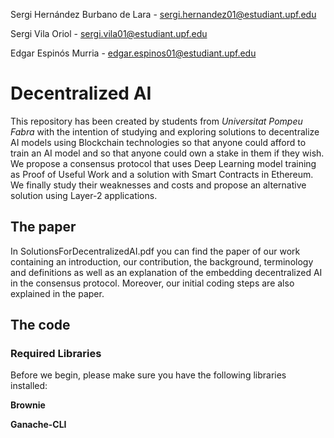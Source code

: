 Sergi Hernández Burbano de Lara - sergi.hernandez01@estudiant.upf.edu

Sergi Vila Oriol - sergi.vila01@estudiant.upf.edu

Edgar Espinós Murria - edgar.espinos01@estudiant.upf.edu


# Decentralized AI
This repository has been created by students from *Universitat Pompeu Fabra* with the intention of studying and exploring solutions to decentralize AI models using Blockchain technologies so that anyone could afford to train an AI model and so that anyone could own a stake in them if they wish. 
We propose a consensus protocol that uses Deep Learning model training as Proof of Useful Work and a solution with Smart Contracts in Ethereum. We finally study their weaknesses and costs and propose an alternative solution using Layer-2 applications.

## The paper
In SolutionsForDecentralizedAI.pdf you can find the paper of our work containing an introduction, our contribution, the background, terminology and definitions as well as an explanation of the embedding decentralized AI in the consensus protocol. Moreover, our initial coding steps are also explained in the paper. 

## The code
### Required Libraries
Before we begin, please make sure you have the following libraries installed:

**Brownie**

**Ganache-CLI**
